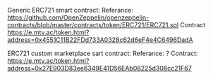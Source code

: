 Generic ERC721 smart contract:
Referance: https://github.com/OpenZeppelin/openzeppelin-contracts/blob/master/contracts/token/ERC721/ERC721.sol
Contract https://e.mtv.ac/token.html?address=0x4551C11B22FDd733A0328c62d6eF4e4C6496DadA

ERC721 custom marketplace sart contract:
Referance: ?
Contract: https://e.mtv.ac/token.html?address=0x27E903D83ee6349E41D56EAb08225d308cc21F67
